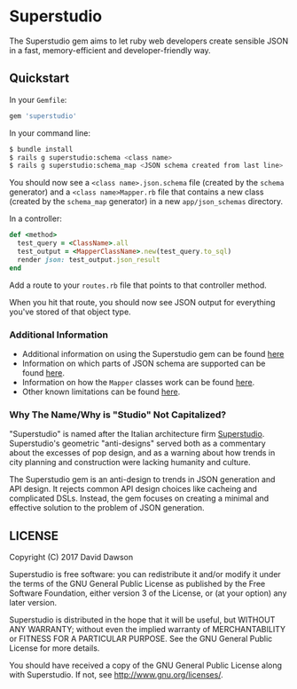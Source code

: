 # Superstudio

The Superstudio gem aims to let ruby web developers create sensible JSON in a fast, memory-efficient and developer-friendly way.

## Quickstart
In your `Gemfile`:
```ruby
gem 'superstudio'
```

In your command line:
```sh
$ bundle install
$ rails g superstudio:schema <class name>
$ rails g superstudio:schema_map <JSON schema created from last line>
```

You should now see a `<class name>.json.schema` file (created by the `schema` generator) and a `<class name>Mapper.rb` file that contains a new class (created by the `schema_map` generator) in a new `app/json_schemas` directory.

In a controller:
```ruby
def <method>
  test_query = <ClassName>.all
  test_output = <MapperClassName>.new(test_query.to_sql)
  render json: test_output.json_result
end
```

Add a route to your `routes.rb` file that points to that controller method.

When you hit that route, you should now see JSON output for everything you've stored of that object type.

### Additional Information
- Additional information on using the Superstudio gem can be found [here](https://github.com/DaveTD/superstudio/wiki)
- Information on which parts of JSON schema are supported can be found [here](https://github.com/DaveTD/superstudio/wiki/JSON-Schema-Support).
- Information on how the `Mapper` classes work can be found [here](https://github.com/DaveTD/superstudio/wiki/Mapper-Classes).
- Other known limitations can be found [here](https://github.com/DaveTD/superstudio/wiki/Known-Limitations).


### Why The Name/Why is "Studio" Not Capitalized?
"Superstudio" is named after the Italian architecture firm [Superstudio](https://en.wikipedia.org/wiki/Superstudio). Superstudio's geometric "anti-designs" served both as a commentary about the excesses of pop design, and as a warning about how trends in city planning and construction were lacking humanity and culture.

The Superstudio gem is an anti-design to trends in JSON generation and API design. It rejects common API design choices like cacheing and complicated DSLs. Instead, the gem focuses on creating a minimal and effective solution to the problem of JSON generation.


## LICENSE


Copyright (C) 2017  David Dawson

Superstudio is free software: you can redistribute it and/or modify
it under the terms of the GNU General Public License as published by
the Free Software Foundation, either version 3 of the License, or
(at your option) any later version.

Superstudio is distributed in the hope that it will be useful,
but WITHOUT ANY WARRANTY; without even the implied warranty of
MERCHANTABILITY or FITNESS FOR A PARTICULAR PURPOSE.  See the
GNU General Public License for more details.

You should have received a copy of the GNU General Public License
along with Superstudio.  If not, see <http://www.gnu.org/licenses/>.